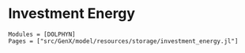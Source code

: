 # Investment Energy
```@autodocs
Modules = [DOLPHYN]
Pages = ["src/GenX/model/resources/storage/investment_energy.jl"]
```